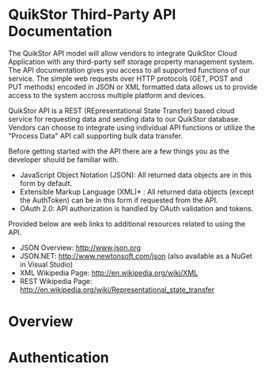 # QuikStor Third-Party API Documentation

The QuikStor API model will allow vendors to integrate QuikStor Cloud Application with any third-party self storage property management system. The API documentation gives you access to all supported functions of our service. The simple web requests over HTTP protocols (GET, POST and PUT methods) encoded in JSON or XML formatted data allows us to provide access to the system accross multiple platform and devices.

QuikStor API is a REST (REpresentational State Transfer) based cloud service for requesting data and sending data to our QuikStor database. Vendors can choose to integrate using individual API functions or utilize the "Process Data" API call supporting bulk data transfer.

Before getting started with the API there are a few things you as the developer should be familiar with.

- JavaScript Object Notation (JSON): All returned data objects are in this form by default.
- Extensible Markup Language (XML)*
: All returned data objects (except the AuthToken) can be in
this form if requested from the API.
- OAuth 2.0: API authorization is handled by OAuth validation and tokens. 

Provided below are web links to additional resources related to using the API.

- JSON Overview: http://www.json.org
- JSON.NET: http://www.newtonsoft.com/json (also available as a NuGet in Visual Studio)
- XML Wikipedia Page: http://en.wikipedia.org/wiki/XML
- REST Wikipedia Page: http://en.wikipedia.org/wiki/Representational_state_transfer


# Overview 



# Authentication

